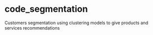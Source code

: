 # code_segmentation
Customers segmentation using clustering models to give products and services recommendations

